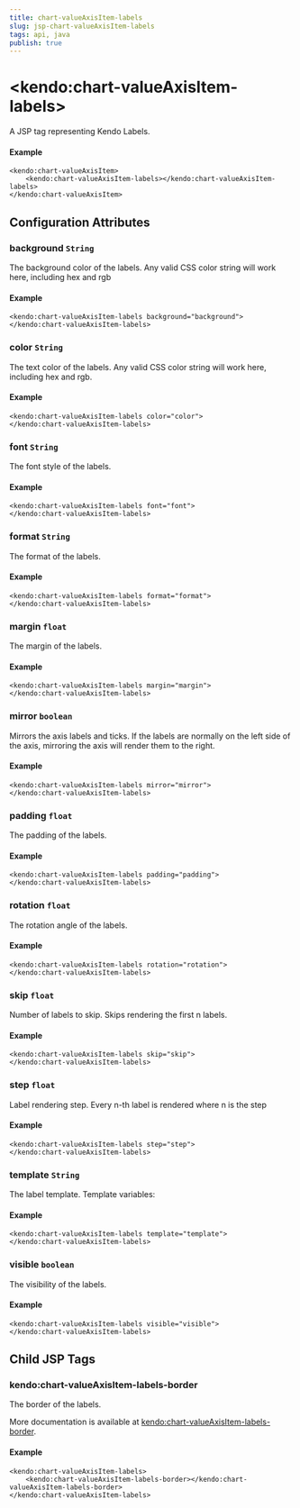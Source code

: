 ```yaml
---
title: chart-valueAxisItem-labels
slug: jsp-chart-valueAxisItem-labels
tags: api, java
publish: true
---
```


# \<kendo:chart-valueAxisItem-labels\>
A JSP tag representing Kendo Labels.

#### Example
    <kendo:chart-valueAxisItem>
        <kendo:chart-valueAxisItem-labels></kendo:chart-valueAxisItem-labels>
    </kendo:chart-valueAxisItem>


## Configuration Attributes


### background `String`

The background color of the labels. Any valid CSS color string will work here, including
hex and rgb

#### Example
    <kendo:chart-valueAxisItem-labels background="background">
    </kendo:chart-valueAxisItem-labels>



### color `String`

The text color of the labels. Any valid CSS color string will work here, including hex and rgb.

#### Example
    <kendo:chart-valueAxisItem-labels color="color">
    </kendo:chart-valueAxisItem-labels>



### font `String`

The font style of the labels.

#### Example
    <kendo:chart-valueAxisItem-labels font="font">
    </kendo:chart-valueAxisItem-labels>



### format `String`

The format of the labels.

#### Example
    <kendo:chart-valueAxisItem-labels format="format">
    </kendo:chart-valueAxisItem-labels>



### margin `float`

The margin of the labels.

#### Example
    <kendo:chart-valueAxisItem-labels margin="margin">
    </kendo:chart-valueAxisItem-labels>



### mirror `boolean`

Mirrors the axis labels and ticks.
If the labels are normally on the left side of the axis,
mirroring the axis will render them to the right.

#### Example
    <kendo:chart-valueAxisItem-labels mirror="mirror">
    </kendo:chart-valueAxisItem-labels>



### padding `float`

The padding of the labels.

#### Example
    <kendo:chart-valueAxisItem-labels padding="padding">
    </kendo:chart-valueAxisItem-labels>



### rotation `float`

The rotation angle of the labels.

#### Example
    <kendo:chart-valueAxisItem-labels rotation="rotation">
    </kendo:chart-valueAxisItem-labels>



### skip `float`

Number of labels to skip.
Skips rendering the first n labels.

#### Example
    <kendo:chart-valueAxisItem-labels skip="skip">
    </kendo:chart-valueAxisItem-labels>



### step `float`

Label rendering step.
Every n-th label is rendered where n is the step

#### Example
    <kendo:chart-valueAxisItem-labels step="step">
    </kendo:chart-valueAxisItem-labels>



### template `String`

The label template.
Template variables:

#### Example
    <kendo:chart-valueAxisItem-labels template="template">
    </kendo:chart-valueAxisItem-labels>



### visible `boolean`

The visibility of the labels.

#### Example
    <kendo:chart-valueAxisItem-labels visible="visible">
    </kendo:chart-valueAxisItem-labels>



## Child JSP Tags

### kendo:chart-valueAxisItem-labels-border

The border of the labels.

More documentation is available at [kendo:chart-valueAxisItem-labels-border](/api/wrappers/jsp/chart/valueaxisitem-labels-border).

#### Example

    <kendo:chart-valueAxisItem-labels>
        <kendo:chart-valueAxisItem-labels-border></kendo:chart-valueAxisItem-labels-border>
    </kendo:chart-valueAxisItem-labels>
 
